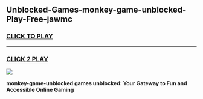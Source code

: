 
## Unblocked-Games-monkey-game-unblocked-Play-Free-jawmc
<h3>
<a href="https://premium76.site?title=monkey-game-unblocked&ref=10A">CLICK TO PLAY</a></h3>
<hr>

<h3>
<a href="https://premium76.site?title=monkey-game-unblocked&ref=10A">CLICK 2 PLAY</a>
  
</h3>

<a href="https://premium76.site?title=monkey-game-unblocked&ref=10A"><img src="https://clearcache.store/games.png"></a>


**monkey-game-unblocked games unblocked: Your Gateway to Fun and Accessible Online Gaming**
